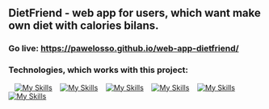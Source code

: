 ## DietFriend - web app for users, which want make own diet with calories bilans.

### Go live: https://pawelosso.github.io/web-app-dietfriend/

### Technologies, which works with this project:
&nbsp;&nbsp;&nbsp;[![My Skills](https://skillicons.dev/icons?i=react)](https://skillicons.dev)
&nbsp;&nbsp;&nbsp;[![My Skills](https://skillicons.dev/icons?i=firebase)](https://skillicons.dev)
&nbsp;&nbsp;&nbsp;[![My Skills](https://skillicons.dev/icons?i=html)](https://skillicons.dev) 
&nbsp;&nbsp;&nbsp;[![My Skills](https://skillicons.dev/icons?i=css)](https://skillicons.dev) 
&nbsp;&nbsp;&nbsp;[![My Skills](https://skillicons.dev/icons?i=js)](https://skillicons.dev)
&nbsp;&nbsp;&nbsp;[![My Skills](https://skillicons.dev/icons?i=git)](https://skillicons.dev)
